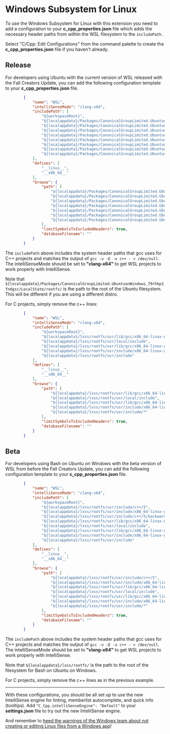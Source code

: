 # Windows Subsystem for Linux

To use the Windows Subsystem for Linux with this extension you need to add a configuration to your **c_cpp_properties.json** file which adds the necessary header paths from within the WSL filesystem to the `includePath`.

Select "C/Cpp: Edit Configurations" from the command palette to create the **c_cpp_properties.json** file if you haven't already.

## Release

For developers using Ubuntu with the current version of WSL released with the Fall Creators Update, you can add the following configuration template to your **c_cpp_properties.json** file.  

```json
        {
            "name": "WSL",
            "intelliSenseMode": "clang-x64",
            "includePath": [
                "${workspaceRoot}",
                "${localappdata}/Packages/CanonicalGroupLimited.UbuntuonWindows_79rhkp1fndgsc/LocalState/rootfs/usr/include/c++/5",
                "${localappdata}/Packages/CanonicalGroupLimited.UbuntuonWindows_79rhkp1fndgsc/LocalState/rootfs/usr/include/x86_64-linux-gnu/c++/5",
                "${localappdata}/Packages/CanonicalGroupLimited.UbuntuonWindows_79rhkp1fndgsc/LocalState/rootfs/usr/include/c++/5/backward",
                "${localappdata}/Packages/CanonicalGroupLimited.UbuntuonWindows_79rhkp1fndgsc/LocalState/rootfs/usr/lib/gcc/x86_64-linux-gnu/5/include",
                "${localappdata}/Packages/CanonicalGroupLimited.UbuntuonWindows_79rhkp1fndgsc/LocalState/rootfs/usr/local/include",
                "${localappdata}/Packages/CanonicalGroupLimited.UbuntuonWindows_79rhkp1fndgsc/LocalState/rootfs/usr/lib/gcc/x86_64-linux-gnu/5/include-fixed",
                "${localappdata}/Packages/CanonicalGroupLimited.UbuntuonWindows_79rhkp1fndgsc/LocalState/rootfs/usr/include/x86_64-linux-gnu",
                "${localappdata}/Packages/CanonicalGroupLimited.UbuntuonWindows_79rhkp1fndgsc/LocalState/rootfs/usr/include"
            ],
            "defines": [
                "__linux__",
                "__x86_64__"
            ],
            "browse": {
                "path": [
                    "${localappdata}/Packages/CanonicalGroupLimited.UbuntuonWindows_79rhkp1fndgsc/LocalState/rootfs/usr/include/c++/5",
                    "${localappdata}/Packages/CanonicalGroupLimited.UbuntuonWindows_79rhkp1fndgsc/LocalState/rootfs/usr/include/x86_64-linux-gnu/c++/5",
                    "${localappdata}/Packages/CanonicalGroupLimited.UbuntuonWindows_79rhkp1fndgsc/LocalState/rootfs/usr/lib/gcc/x86_64-linux-gnu/5/include",
                    "${localappdata}/Packages/CanonicalGroupLimited.UbuntuonWindows_79rhkp1fndgsc/LocalState/rootfs/usr/local/include",
                    "${localappdata}/Packages/CanonicalGroupLimited.UbuntuonWindows_79rhkp1fndgsc/LocalState/rootfs/usr/lib/gcc/x86_64-linux-gnu/5/include-fixed",
                    "${localappdata}/Packages/CanonicalGroupLimited.UbuntuonWindows_79rhkp1fndgsc/LocalState/rootfs/usr/include/x86_64-linux-gnu",
                    "${localappdata}/Packages/CanonicalGroupLimited.UbuntuonWindows_79rhkp1fndgsc/LocalState/rootfs/usr/include/*"
                ],
                "limitSymbolsToIncludedHeaders": true,
                "databaseFilename": ""
            }
        }

```

The `includePath` above includes the system header paths that gcc uses for C++ projects and matches the output of `gcc -v -E -x c++ - < /dev/null`. The intelliSenseMode should be set to **"clang-x64"** to get WSL projects to work properly with IntelliSense.

Note that `${localappdata}/Packages/CanonicalGroupLimited.UbuntuonWindows_79rhkp1fndgsc/LocalState/rootfs/` is the path to the root of the Ubuntu filesystem. This will be different if you are using a different distro.

For C projects, simply remove the c++ lines:

```json
        {
            "name": "WSL",
            "intelliSenseMode": "clang-x64",
            "includePath": [
                "${workspaceRoot}",
                "${localappdata}/lxss/rootfs/usr/lib/gcc/x86_64-linux-gnu/5/include",
                "${localappdata}/lxss/rootfs/usr/local/include",
                "${localappdata}/lxss/rootfs/usr/lib/gcc/x86_64-linux-gnu/5/include-fixed",
                "${localappdata}/lxss/rootfs/usr/include/x86_64-linux-gnu",
                "${localappdata}/lxss/rootfs/usr/include"
            ],
            "defines": [
                "__linux__",
                "__x86_64__"
            ],
            "browse": {
                "path": [
                    "${localappdata}/lxss/rootfs/usr/lib/gcc/x86_64-linux-gnu/5/include",
                    "${localappdata}/lxss/rootfs/usr/local/include",
                    "${localappdata}/lxss/rootfs/usr/lib/gcc/x86_64-linux-gnu/5/include-fixed",
                    "${localappdata}/lxss/rootfs/usr/include/x86_64-linux-gnu",
                    "${localappdata}/lxss/rootfs/usr/include/*"
                ],
                "limitSymbolsToIncludedHeaders": true,
                "databaseFilename": ""
            }
        }
```

## Beta

For developers using Bash on Ubuntu on Windows with the beta version of WSL from before the Fall Creators Update, you can add the following configuration template to your **c_cpp_properties.json** file.

```json
        {
            "name": "WSL",
            "intelliSenseMode": "clang-x64",
            "includePath": [
                "${workspaceRoot}",
                "${localappdata}/lxss/rootfs/usr/include/c++/5",
                "${localappdata}/lxss/rootfs/usr/include/x86_64-linux-gnu/c++/5",
                "${localappdata}/lxss/rootfs/usr/include/c++/5/backward",
                "${localappdata}/lxss/rootfs/usr/lib/gcc/x86_64-linux-gnu/5/include",
                "${localappdata}/lxss/rootfs/usr/local/include",
                "${localappdata}/lxss/rootfs/usr/lib/gcc/x86_64-linux-gnu/5/include-fixed",
                "${localappdata}/lxss/rootfs/usr/include/x86_64-linux-gnu",
                "${localappdata}/lxss/rootfs/usr/include"
            ],
            "defines": [
                "__linux__",
                "__x86_64__"
            ],
            "browse": {
                "path": [
                    "${localappdata}/lxss/rootfs/usr/include/c++/5",
                    "${localappdata}/lxss/rootfs/usr/include/x86_64-linux-gnu/c++/5",
                    "${localappdata}/lxss/rootfs/usr/lib/gcc/x86_64-linux-gnu/5/include",
                    "${localappdata}/lxss/rootfs/usr/local/include",
                    "${localappdata}/lxss/rootfs/usr/lib/gcc/x86_64-linux-gnu/5/include-fixed",
                    "${localappdata}/lxss/rootfs/usr/include/x86_64-linux-gnu",
                    "${localappdata}/lxss/rootfs/usr/include/*"
                ],
                "limitSymbolsToIncludedHeaders": true,
                "databaseFilename": ""
            }
        }

```

The `includePath` above includes the system header paths that gcc uses for C++ projects and matches the output of `gcc -v -E -x c++ - < /dev/null`. The intelliSenseMode should be set to **"clang-x64"** to get WSL projects to work properly with IntelliSense.

Note that `${localappdata}/lxss/rootfs/` is the path to the root of the filesystem for Bash on Ubuntu on Windows.

For C projects, simply remove the c++ lines as in the previous example.

---

With these configurations, you should be all set up to use the new IntelliSense engine for linting, memberlist autocomplete, and quick info (tooltips).  Add `"C_Cpp.intelliSenseEngine": "Default"` to your **settings.json** file to try out the new IntelliSense engine.

And remember to [heed the warnings of the Windows team about not creating or editing Linux files from a Windows app](https://blogs.msdn.microsoft.com/commandline/2016/11/17/do-not-change-linux-files-using-windows-apps-and-tools/)! 
